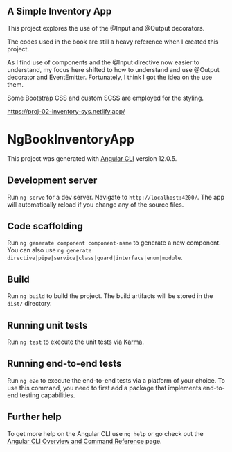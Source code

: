 **A Simple Inventory App**
-------------------------

This project explores the use of the @Input and @Output decorators.

The codes used in the book are still a heavy reference when I created this project.

As I find use of components and the @Input directive now easier to understand, my focus here shifted to how to understand and use @Output decorator and EventEmitter.
Fortunately, I think I got the idea on the use them.

Some Bootstrap CSS and custom SCSS are employed for the styling.

https://proj-02-inventory-sys.netlify.app/



# NgBookInventoryApp

This project was generated with [Angular CLI](https://github.com/angular/angular-cli) version 12.0.5.

## Development server

Run `ng serve` for a dev server. Navigate to `http://localhost:4200/`. The app will automatically reload if you change any of the source files.

## Code scaffolding

Run `ng generate component component-name` to generate a new component. You can also use `ng generate directive|pipe|service|class|guard|interface|enum|module`.

## Build

Run `ng build` to build the project. The build artifacts will be stored in the `dist/` directory.

## Running unit tests

Run `ng test` to execute the unit tests via [Karma](https://karma-runner.github.io).

## Running end-to-end tests

Run `ng e2e` to execute the end-to-end tests via a platform of your choice. To use this command, you need to first add a package that implements end-to-end testing capabilities.

## Further help

To get more help on the Angular CLI use `ng help` or go check out the [Angular CLI Overview and Command Reference](https://angular.io/cli) page.
